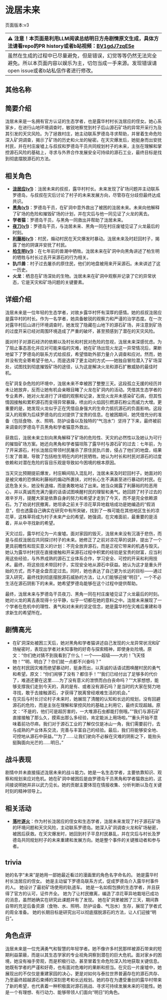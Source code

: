 # 泷居未来
页面版本:v3
 

| :warning: 注意！本页面是利用LLM阅读总结明日方舟剧情原文生成，具体方法请看repo的PR history或者b站视频：[BV1gdJ7zqESe](https://www.bilibili.com/video/BV1gdJ7zqESe/)         |
|:----------------------------|
| 虽然在生成的过程中已尽量避免，但是错误，幻觉等等仍然无法完全避免。所以本页面内容以娱乐为主，切勿当成一手来源。发现错误请open issue或者b站私信作者进行修改。|



## 其他名称

## 简要介绍
泷居未来是一名拥有官方认证的生态学者，也是露华村村长泷居应的侄女。她心系家乡，在进行山地环境调查时，敏锐地察觉到村子后山源石矿场的异常开采行为及其引发的天灾风险。为了拯救村庄，她主动联系罗德岛寻求帮助，并冒着生命危险深入矿洞调查，揭示了矿场的历史和火龙的秘密。在天灾爆发后，她挺身而出安抚村民，并在村庄废墟上与叔叔和罗德岛干员共同规划村子的未来，主张在理解和掌控源石风险的基础上，寻求与外界合作发展安全可持续的源石工业，最终目标是找到彻底摆脱源石的方法。
## 相关角色
-   **[泷居应](extended_char_long_ju_ying.md)([v1](../chars/extended_char_long_ju_ying.md))**：泷居未来的叔叔，露华村村长。未来发现了矿场问题并主动联系罗德岛，与叔叔在灾后讨论了村子的未来发展方向，尽管存在分歧但最终达成共识。
-   **[黑角](char_500_noirc.md)([v1](../chars/char_500_noirc.md))**：罗德岛干员，在矿洞中意外救出了被困的泷居未来。未来向他解释了矿场的危险和摧毁矿场的计划，并在灾后与他一同见证了火龙的离去。
-   **学者猫**：罗德岛干员，与黑角一同救出并帮助了泷居未来。
-   **[夜刀](char_502_nblade.md)([v1](../chars/char_502_nblade.md))**：罗德岛干员，与泷居未来、黑角一同在村庄废墟见证了火龙最后的时刻。
-   **[利藤裕](extended_char_li_teng_yu.md)([v1](../chars/extended_char_li_teng_yu.md))**：村民，煽动村民在天灾爆发时暴动。泷居未来及时赶回村子，揭露了他的阴谋并安抚了村民。
-   **[柏生明](extended_char_bai_sheng_ming.md)([v1](../chars/extended_char_bai_sheng_ming.md))**：在七年前的兽潮中牺牲。泷居未来在矿洞中向黑角讲述了柏生明的牺牲与村长过去开采源石的行为相关。
-   **犰爪兽**：村子过去屠杀的原住民，他们的地盘被用来开采源石。未来讲述了这一历史。
-   **火龙**：栖息在矿场深处的生物。泷居未来在矿洞中观察并记录了它的异常状态，它是天灾和矿场问题的关键要素。
## 详细介绍
泷居未来是一位年轻的生态学者，对故乡露华村怀有深厚的感情。她的叔叔泷居应是露华村的村长。作为一名学者，她具备敏锐的观察力和严谨的治学态度。在一次对露华村后山进行环境调查时，她发现了隐藏在山地下的源石矿场，并注意到矿场的过度开采已经对周围环境造成了严重的破坏，甚至预感到了潜在的天灾风险。

面对村子对源石经济的依赖以及村长和村民对危险的忽视，泷居未来深感忧虑。为了阻止事态恶化并应对可能来临的灾难，她在矿场出现火龙这一异常情况后，果断地留下了罗德岛的联系方式给叔叔，希望借助外部力量介入调查和应对。然而，她并没有完全寄希望于他人，而是选择了更主动的方式——她独自冒险潜入了矿场深处，试图找到彻底摧毁矿场的途径，认为这是解决火龙和源石扩散威胁的最佳时机。

在矿洞复杂危险的环境中，泷居未来不幸被困了整整三天。这段孤立无援的经历并未让她放弃，反而让她有机会亲眼目睹了火龙在矿洞内的活动。凭借其生态学者的专业素养，她对火龙进行了详细的观察和记录，发现火龙并未感染矿石病，但其性情因接触和累积源石而变得异常暴躁，喷出的火焰因引燃源石粉尘而威力大增。更重要的是，她发现火龙似乎正在凭借自身强大的生命力抵抗源石的负面影响。这段深入的观察为后续罗德岛的应对提供了宝贵的信息。在被困期间，她凭借充分的准备（包括食物、水、照明、防护设备以及独特的“气泡水”）坚持了下来，最终被前来调查的罗德岛干员黑角和学者猫意外救出。

获救后，泷居未来立刻向黑角解释了矿场的危险性、天灾的必然性以及她认为可行的摧毁矿场方案。她还向黑角和学者猫坦陈了露华村与源石矿的过去：七年前，为了开采源石，村长泷居应带领村民屠杀了原住民犰爪兽，侵占了他们的地盘，结果引发了兽潮，导致了包括柏生明在内的村民牺牲。她认为村长和村民对源石的过度依赖和对潜在危险的盲目乐观是导致如今困境的根本原因。

当天灾比预期提前爆发，村庄瞬间陷入混乱时，泷居未来及时赶回村子。她面对的是被灾难的恐惧和利藤裕的煽动所裹挟，对村长心生不满甚至进行暴动的村民。在这危急关头，她没有退缩，而是勇敢地站了出来。她当众揭露了利藤裕的险恶用心，并以真诚而充满力量的话语试图唤醒村民的理智和勇气。她回顾了村子过去的艰辛岁月，提醒大家是依靠自身的努力和希望才走到了今天，而不是完全依赖源石。为了劝说村民撤离，她坦承之前关于凉花草异地栽培成功是她编造的“假消息”，但也透露自己确实在研究中有所突破，找到了一株可能在其他地区生长的凉花草，这株草将成为村子未来产业的希望。她强调，在灾难面前，最重要的是活着，并从中寻找新的希望。

天灾过后，露华村沦为一片废墟。面对家园的毁灭，泷居未来没有沉湎于悲伤，而是与叔叔泷居应共同探讨村子的未来。她修正了之前对凉花草的说辞，提出了一个更具前瞻性和现实意义的计划：不完全放弃源石，而是正视它带来的机遇与毁灭。她认为露华村村民在直接接触和开采源石过程中积累的经验是宝贵的财富，应当利用这些经验，与外界成熟的源石工业体系合作，学习安全、可控的开采和利用技术。最终，将这些技术带回村子，实现安全地从源石中获益。她认为这才是重头开始的方式，而不是全盘否定过去。同时，她也表达了自己更为长远的目标——通过深入研究，最终找到彻底摆脱源石威胁的方法，让人们能够迎接“明日”，一个不必生活在源石阴影下的未来。她希望罗德岛能够在这个过程中提供帮助。

最终，泷居未来与罗德岛干员夜刀、黑角一同在村庄废墟见证了火龙最后的时刻。她对火龙的离去表现得十分平静，似乎一切都在她的意料之中。泷居未来展现了一个学者在危机中的理性、勇气和对未来的坚定信念，她是露华村在灾难后重建和寻求新生的希望所在。
## 剧情高光
- 在矿洞深处被困三天后，她对黑角和学者猫讲述自己发现的火龙异常状况和矿场秘密时，表现出学者对未知事物的好奇与探索精神，即使身处险境。原文：“你们绝对猜不到我看到了什么！一个——超级——大的！飞天怪物！”“明、明白了？你们就一点都不兴奋吗？”
- 她在村民因灾难而绝望暴动时，挺身而出，以真诚的话语试图唤醒村民的勇气和希望。原文：“你们闹够了没有？都住手！”“我们已经付出了足够多的代价了，难道还要在这里......为了没有意义的泄愤而白白丧命吗？”“大家想想，能够支撑我们走到今天的，真的是有、或者没有源石吗？是当时的大家在努力地寻找，敢于去接触源石，才获得了脱离曾经艰难生活的机会。”
- 在灾后与村长讨论村子未来时，她展现了清醒的认知和长远的规划，没有回避源石的危险，而是主张在理解和掌控风险的基础上利用它，最终实现超越。原文：“不是的，他们可是超厉害的，一大堆源石虫都能打倒哦。”“我们与源石矿直接接触了那么久，摸索出那么多经验，肯定能派上用场啦。”“重头开始不意味着前功尽瘁。我们对于源石工业的了解仅仅是冰山一角，我们需要前行，去与成熟的产业体系交流，完善与丰富自己的经验。最后，我们将能够安全地、可控地从源石中获益。”“为了......让我们驶向不必躲在灾难的阴影之下，能抬头挺胸面向光芒的......明日。”
## 战斗表现
剧情中并未直接描述泷居未来的战斗能力。她是一名生态学者，主要依靠知识、观察和规划来应对危机。她在矿洞中被困后是由罗德岛干员黑角和学者猫救出的，这间接说明她并非以武力见长。她的贡献主要体现在情报收集、分析判断以及在关键时刻的精神领导上。
## 相关活动
-   **[落叶逐火](../stories/act24side.md)**：作为村长泷居应的侄女和生态学者，泷居未来发现了村子源石矿场的环境问题和天灾风险，主动联系罗德岛。她深入矿洞调查火龙和矿场秘密，被困后获救。在天灾爆发时，她回到村子平息村民暴乱，并在灾后与村长及罗德岛共同规划村子的未来重建和发展方向。她是整个事件的关键推动者和参与者。
## trivia
她的名字“未来”是她用一部她最近看过的漫画里的角色名字命名的。
她是露华村村长泷居应的侄女。
她是主动留下罗德岛联系方式，促成罗德岛介入露华村事件的人。
她设计了最初矿场使用的轨道车。
她是一名如假包换的生态学者，并且获得了官方的认可，证件齐全。
她为了让村民撤离，编造了凉花草异地栽培已成功的消息，虽然她确实在研究此课题并有了发现。
她在矿洞里被困了三天，期间靠自带的充足后备资源（食物、水、照明、防护设备、气泡水）生存，展现了学者式的周全准备。
她的长期目标是研究出可以彻底摆脱源石的方法，让人们迎接“明日”。
## 角色点评
泷居未来是一位充满勇气和智慧的年轻学者。她不像许多村民那样被源石带来的短期利益蒙蔽，而是以其生态学家的专业视角洞察到潜在的巨大危机。面对家乡的困境，她没有袖手旁观，而是积极行动，甚至冒着生命危险深入险地获取关键信息。她既有学者的严谨和好奇，也有面对危难时的果断和担当。在灾后一片废墟中，她展现出的不仅仅是重建家园的决心，更是对如何与泰拉世界普遍存在的源石共存、乃至最终超越源石束缚的深刻思考和长远规划。她的存在为遭受重创的露华村带来了新的希望，也代表着一种积极面对源石挑战、寻求可持续发展未来的可能性。她是一个有理想、有行动力、能够带领人们面向“明日”的角色。